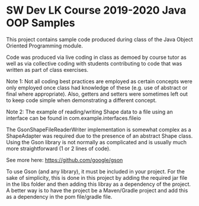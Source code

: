 # SW Dev LK Course 2019-2020 Java OOP Samples

This project contains sample code produced during class of the Java Object Oriented Programming module.

Code was produced via live coding in class as demoed by course tutor as well as via collective coding 
with students contributing to code that was written as part of class exercises.

Note 1: Not all coding best practices are employed as certain concepts were only employed once class had knowledge of these (e.g. use of abstract or final where appropriate).  Also, getters and setters were sometimes left out
to keep code simple when demonstrating a different concept.

Note 2: The example of reading/writing Shape data to a file using an interface can be found in com.example.interfaces.fileio

The GsonShapeFileReaderWriter implementation is somewhat complex as a ShapeAdapter was required due to the presence of an abstract Shape class.  Using the Gson library is not normally as complicated and is usually much more straightforward (1 or 2 lines of code).

See more here: https://github.com/google/gson

To use Gson (and any library), it must be included in your project.  For the sake of simplicity, this is  done in this project by adding the required jar file in the libs folder and then adding this libray as a dependency of the project.  A better way is to have the project be a Maven/Gradle project and add this as a dependency in the pom file/gradle file.